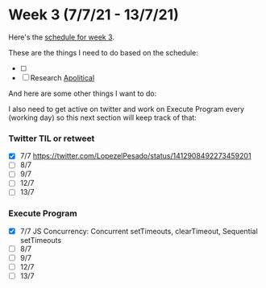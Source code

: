 # Week 3 (7/7/21 - 13/7/21)

Here's the [schedule for week 3](https://learn.foundersandcoders.com/course/syllabus/pre-app-3/schedule/).

These are the things I need to do based on the schedule:

- [ ] 
- [ ] Research [Apolitical](https://apolitical.co/home)

And here are some other things I want to do:

I also need to get active on twitter and work on Execute Program every (working day) so this next section will keep track of that:

### Twitter TIL or retweet

- [x] 7/7 https://twitter.com/LopezelPesado/status/1412908492273459201
- [ ] 8/7
- [ ] 9/7
- [ ] 12/7
- [ ] 13/7

### Execute Program

- [x] 7/7 JS Concurrency: Concurrent setTimeouts, clearTimeout, Sequential setTimeouts
- [ ] 8/7
- [ ] 9/7
- [ ] 12/7
- [ ] 13/7